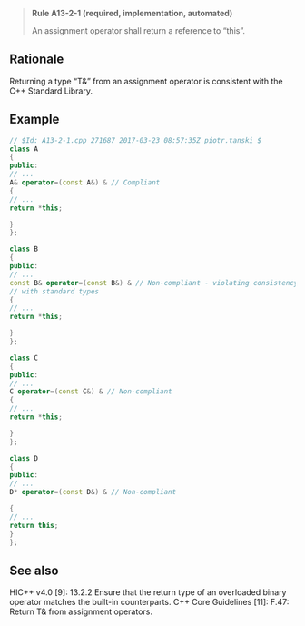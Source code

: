 > **Rule A13-2-1 (required, implementation, automated)**
>
> An assignment operator shall return a reference to “this”.

## Rationale

Returning a type “T&” from an assignment operator is consistent with the C++
Standard Library.

## Example

```cpp
// $Id: A13-2-1.cpp 271687 2017-03-23 08:57:35Z piotr.tanski $
class A
{
public:
// ...
A& operator=(const A&) & // Compliant
{
// ...
return *this;

}
};

class B
{
public:
// ...
const B& operator=(const B&) & // Non-compliant - violating consistency
// with standard types
{
// ...
return *this;

}
};

class C
{
public:
// ...
C operator=(const C&) & // Non-compliant
{
// ...
return *this;

}
};

class D
{
public:
// ...
D* operator=(const D&) & // Non-compliant

{
// ...
return this;
}
};

```

## See also

HIC++ v4.0 [9]: 13.2.2 Ensure that the return type of an overloaded binary
operator matches the built-in counterparts.
C++ Core Guidelines [11]: F.47: Return T& from assignment operators.
